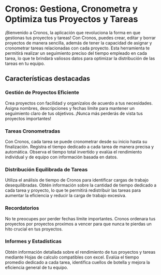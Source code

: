 # Cronos: Gestiona, Cronometra y Optimiza tus Proyectos y Tareas

¡Bienvenido a Cronos, la aplicación que revoluciona la forma en que gestionas tus proyectos y tareas! Con Cronos, puedes crear, editar y borrar proyectos de manera sencilla, además de tener la capacidad de asignar y cronometrar tareas relacionadas con cada proyecto. Esta herramienta te permitirá realizar un seguimiento preciso del tiempo empleado en cada tarea, lo que te brindará valiosos datos para optimizar la distribución de las tareas en tu equipo.

## Características destacadas

### Gestión de Proyectos Eficiente
Crea proyectos con facilidad y organízalos de acuerdo a tus necesidades. Asigna nombres, descripciones y fechas límite para mantener un seguimiento claro de tus objetivos. ¡Nunca más perderás de vista tus proyectos importantes!

### Tareas Cronometradas
Con Cronos, cada tarea se puede cronometrar desde su inicio hasta su finalización. Registra el tiempo dedicado a cada tarea de manera precisa y automática. Observa el tiempo total invertido y evalúa el rendimiento individual y de equipo con información basada en datos.

### Distribución Equilibrada de Tareas
Utiliza el análisis de tiempo de Cronos para identificar cargas de trabajo desequilibradas. Obtén información sobre la cantidad de tiempo dedicado a cada tarea y proyecto, lo que te permitirá redistribuir las tareas para aumentar la eficiencia y reducir la carga de trabajo excesiva.

### Recordatorios
No te preocupes por perder fechas límite importantes. Cronos ordenara tus proyectos por proyectos proximos a vencer para que nunca te pierdas un hito crucial en tus proyectos.

### Informes y Estadísticas
Obtén información detallada sobre el rendimiento de tus proyectos y tareas mediante Hojas de calculo compatibles con excel. Evalúa el tiempo promedio dedicado a cada tarea, identifica cuellos de botella y mejora la eficiencia general de tu equipo.
